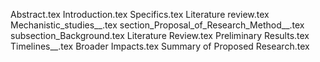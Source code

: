 Abstract.tex
Introduction.tex
Specifics.tex
Literature review.tex
Mechanistic_studies__.tex
section_Proposal_of_Research_Method__.tex
subsection_Background.tex
Literature Review.tex
Preliminary Results.tex
Timelines__.tex
Broader Impacts.tex
Summary of Proposed Research.tex
